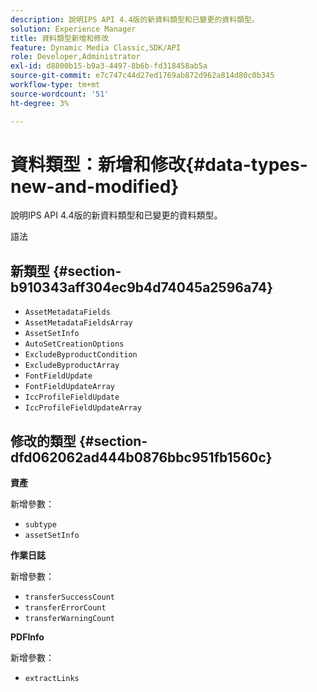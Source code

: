 ```yaml
---
description: 說明IPS API 4.4版的新資料類型和已變更的資料類型。
solution: Experience Manager
title: 資料類型新增和修改
feature: Dynamic Media Classic,SDK/API
role: Developer,Administrator
exl-id: d8800b15-b9a3-4497-8b6b-fd318458ab5a
source-git-commit: e7c747c44d27ed1769ab872d962a814d80c0b345
workflow-type: tm+mt
source-wordcount: '51'
ht-degree: 3%

---
```


# 資料類型：新增和修改{#data-types-new-and-modified}

說明IPS API 4.4版的新資料類型和已變更的資料類型。

語法

## 新類型 {#section-b910343aff304ec9b4d74045a2596a74}

* `AssetMetadataFields`
* `AssetMetadataFieldsArray`
* `AssetSetInfo`
* `AutoSetCreationOptions`
* `ExcludeByproductCondition`
* `ExcludeByproductArray`
* `FontFieldUpdate`
* `FontFieldUpdateArray`
* `IccProfileFieldUpdate`
* `IccProfileFieldUpdateArray`

## 修改的類型 {#section-dfd062062ad444b0876bbc951fb1560c}

**資產**

新增參數：

* `subtype`
* `assetSetInfo`

**作業日誌**

新增參數：

* `transferSuccessCount`
* `transferErrorCount`
* `transferWarningCount`

**PDFInfo**

新增參數：

* `extractLinks`
